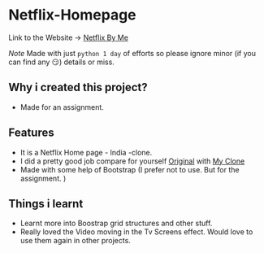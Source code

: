 # Netflix-Homepage

Link to the Website -> [Netflix By Me](https://mayank-jain-1.github.io/Netflix-Homepage.github.io/)

*Note* Made with just `python 1 day` of efforts so please ignore minor (if you can find any 😏) details or miss.

## Why i created this project? 
- Made for an assignment. 

## Features
- It is a Netflix Home page - India -clone.
- I did a pretty good job compare for yourself [Original](https://www.netflix.com/in/) with [My Clone](https://mayank-jain-1.github.io/Netflix-Homepage.github.io/)
- Made with some help of Bootstrap (I prefer not to use. But for the assignment. )

## Things i learnt
- Learnt more into Boostrap grid structures and other stuff.
- Really loved the Video moving in the Tv Screens effect. Would love to use them again in other projects.

